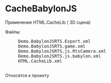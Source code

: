 # CacheBabylonJS
Применение HTML.CacheLib ( 3D сцена)

Файлы:
   <pre>
     Demo.BabylonJSRTS.Export.xml
     Demo.BabylonJSRTS.game.xml
     Demo.BabylonJSRTS.js.RtsCamera.xml
     Demo.BabylonJSRTS.js.babylon.xml
     HTML.CacheLib.xml 
   </pre>
   Относятся к проекту
   
   
